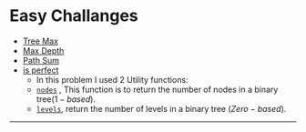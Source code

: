 # Easy Challanges
  - [Tree Max](/DS/Binary%20Tree/BinaryTree.hpp#L33)
 -  [Max Depth](/DS/Binary%20Tree/BinaryTree.hpp#L47-L52)
  - [Path Sum](/DS/Binary%20Tree/BinaryTree.hpp#L66-L69)
  - [is perfect](/DS/Binary%20Tree/BinaryTree.hpp#L143-L145)
    - In this problem I used 2 Utility functions:
    -  [`nodes`](/DS/Binary%20Tree/BinaryTree.hpp#L46-49) , This function is to return the number of nodes in a binary tree($1-based$).
     - [`levels`](/DS/Binary%20Tree/BinaryTree.hpp#L51-L57), return the number of levels in a binary tree ($Zero-based$).

---
